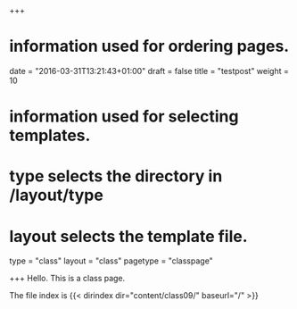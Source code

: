 +++
# information used for ordering pages.
date = "2016-03-31T13:21:43+01:00"
draft = false
title = "testpost"
weight = 10

# information used for selecting templates.
# type selects the directory in /layout/type
# layout selects the template file.

type   = "class"
layout = "class"
pagetype = "classpage"


+++
Hello.
This is a class page.

The file index is 
{{< dirindex dir="content/class09/" baseurl="/" >}}
